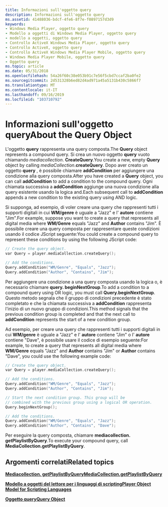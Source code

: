```yaml
---
title: Informazioni sull'oggetto query
description: Informazioni sull'oggetto query
ms.assetid: 41488036-bdcf-4fe6-8f7e-f0897157d3d9
keywords:
- Windows Media Player, oggetto query
- Modello a oggetti di Windows Media Player, oggetto query
- modello a oggetti, oggetto query
- Controllo ActiveX Windows Media Player, oggetto query
- Controllo ActiveX, oggetto query
- Controllo ActiveX Windows Media Player Mobile, oggetto query
- Windows Media Player Mobile, oggetto query
- Oggetto query
ms.topic: article
ms.date: 05/31/2018
ms.openlocfilehash: 54a26f60c38e053b91c7e56f5cbd7ccaf2ba0fe2
ms.sourcegitcommit: 2d531328b6ed82d4ad971a45a5131b430c5866f7
ms.translationtype: MT
ms.contentlocale: it-IT
ms.lasthandoff: 09/16/2019
ms.locfileid: "103710792"
---
```

# <a name="about-the-query-object"></a><span data-ttu-id="90f89-111">Informazioni sull'oggetto query</span><span class="sxs-lookup"><span data-stu-id="90f89-111">About the Query Object</span></span>

<span data-ttu-id="90f89-112">L'oggetto **query** rappresenta una query composta.</span><span class="sxs-lookup"><span data-stu-id="90f89-112">The **Query** object represents a compound query.</span></span> <span data-ttu-id="90f89-113">Si crea un nuovo oggetto **query** vuoto chiamando *mediacollection*. **CreateQuery**.</span><span class="sxs-lookup"><span data-stu-id="90f89-113">You create a new, empty **Query** object by calling *mediaCollection*.**createQuery**.</span></span> <span data-ttu-id="90f89-114">Dopo aver creato un oggetto **query** , è possibile chiamare **addCondition** per aggiungere una condizione alla query composta.</span><span class="sxs-lookup"><span data-stu-id="90f89-114">After you have created a **Query** object, you can call **addCondition** to add a condition to the compound query.</span></span> <span data-ttu-id="90f89-115">Ogni chiamata successiva a **addCondition** aggiunge una nuova condizione alla query esistente usando la logica and.</span><span class="sxs-lookup"><span data-stu-id="90f89-115">Each subsequent call to **addCondition** appends a new condition to the existing query using AND logic.</span></span>

<span data-ttu-id="90f89-116">Si supponga, ad esempio, di voler creare una query che rappresenti tutti i supporti digitali in cui **WM/genre** è uguale a "Jazz" e l' **autore** contiene "Jim".</span><span class="sxs-lookup"><span data-stu-id="90f89-116">For example, suppose you want to create a query that represents all digital media where **WM/Genre** equals "Jazz" and **Author** contains "Jim".</span></span> <span data-ttu-id="90f89-117">È possibile creare una query composta per rappresentare queste condizioni usando il codice JScript seguente:</span><span class="sxs-lookup"><span data-stu-id="90f89-117">You could create a compound query to represent these conditions by using the following JScript code:</span></span>


```C++
// Create the query object.
var Query = player.mediaCollection.createQuery();

// Add the conditions.
Query.addCondition("WM/Genre", "Equals", "Jazz");
Query.addCondition("Author", "Contains", "Jim");
```



<span data-ttu-id="90f89-118">Per aggiungere una condizione a una query composta usando la logica o, è necessario chiamare **query. beginNextGroup**.</span><span class="sxs-lookup"><span data-stu-id="90f89-118">To add a condition to a compound query using OR logic, you must call **Query.beginNextGroup**.</span></span> <span data-ttu-id="90f89-119">Questo metodo segnala che il gruppo di condizioni precedente è stato completato e che la chiamata successiva a **addCondition** rappresenta l'inizio di un nuovo gruppo di condizioni.</span><span class="sxs-lookup"><span data-stu-id="90f89-119">This method signals that the previous condition group is completed and that the next call to **addCondition** represents the start of a new condition group.</span></span>

<span data-ttu-id="90f89-120">Ad esempio, per creare una query che rappresenti tutti i supporti digitali in cui **WM/genre** è uguale a "Jazz" e l' **autore** contiene "Jim" o l' **autore** contiene "Dave", è possibile usare il codice di esempio seguente:</span><span class="sxs-lookup"><span data-stu-id="90f89-120">For example, to create a query that represents all digital media where **WM/Genre** equals "Jazz" and **Author** contains "Jim" or **Author** contains "Dave", you could use the following example code:</span></span>


```C++
// Create the query object.
var Query = player.mediaCollection.createQuery();

// Add the conditions.
Query.addCondition("WM/Genre", "Equals", "Jazz");
Query.addCondition("Author", "Contains", "Jim");

// Start the next condition group. This group will be
// combined with the previous group using a logical OR operation.
Query.beginNextGroup();

// Add the conditions.
Query.addCondition("WM/Genre", "Equals", "Jazz");
Query.addCondition("Author", "Contains", "Dave");
```



<span data-ttu-id="90f89-121">Per eseguire la query composta, chiamare **mediacollection. getPlaylistByQuery**.</span><span class="sxs-lookup"><span data-stu-id="90f89-121">To execute your compound query, call **MediaCollection.getPlaylistByQuery**.</span></span>

## <a name="related-topics"></a><span data-ttu-id="90f89-122">Argomenti correlati</span><span class="sxs-lookup"><span data-stu-id="90f89-122">Related topics</span></span>

<dl> <dt>

[<span data-ttu-id="90f89-123">**Mediacollection. getPlaylistByQuery**</span><span class="sxs-lookup"><span data-stu-id="90f89-123">**MediaCollection.getPlaylistByQuery**</span></span>](mediacollection-getplaylistbyquery.md)
</dt> <dt>

[<span data-ttu-id="90f89-124">**Modello a oggetti del lettore per i linguaggi di scripting**</span><span class="sxs-lookup"><span data-stu-id="90f89-124">**Player Object Model for Scripting Languages**</span></span>](player-object-model-for-scripting-languages.md)
</dt> <dt>

[<span data-ttu-id="90f89-125">**Oggetto query**</span><span class="sxs-lookup"><span data-stu-id="90f89-125">**Query Object**</span></span>](query-object.md)
</dt> </dl>

 

 




